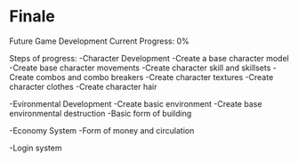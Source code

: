 # Finale
Future Game Development
Current Progress: 0%

Steps of progress:
-Character Development
  -Create a base character model
  -Create base character movements
  -Create character skill and skillsets
  -Create combos and combo breakers
  -Create character textures
  -Create character clothes
  -Create character hair

-Evironmental Development
  -Create basic environment
  -Create base environmental destruction
  -Basic form of building
  
-Economy System
  -Form of money and circulation
  
-Login system


